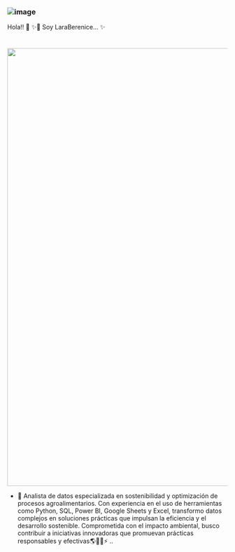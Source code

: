 ###  ![image](https://github.com/user-attachments/assets/70bb8b8e-b3ce-48a3-ae6f-5c4cb1db8434)
Hola!! 👋 ✨🔭 Soy LaraBerenice...
 ✨

<!DOCTYPE html>
<html lang="es">
<head>
    <meta charset="UTF-8">
    <meta name="viewport" content="width=device-width, initial-scale=1.0">
</head>
<body>
    <h1> </h1>
    <img src="https://digital.agrishow.com.br/sites/agrishow.com/files/shutterstock_1396252643.jpg" width="1000">
</body>
</html>


- 🌱 Analista de datos especializada en sostenibilidad y optimización de procesos agroalimentarios. Con experiencia en el uso de herramientas como Python, SQL, Power BI, Google Sheets y Excel, transformo datos complejos en soluciones prácticas que impulsan la eficiencia y el desarrollo sostenible. Comprometida con el impacto ambiental, busco contribuir a iniciativas innovadoras que promuevan prácticas responsables y efectivas🌎🍃😄⚡ ..
